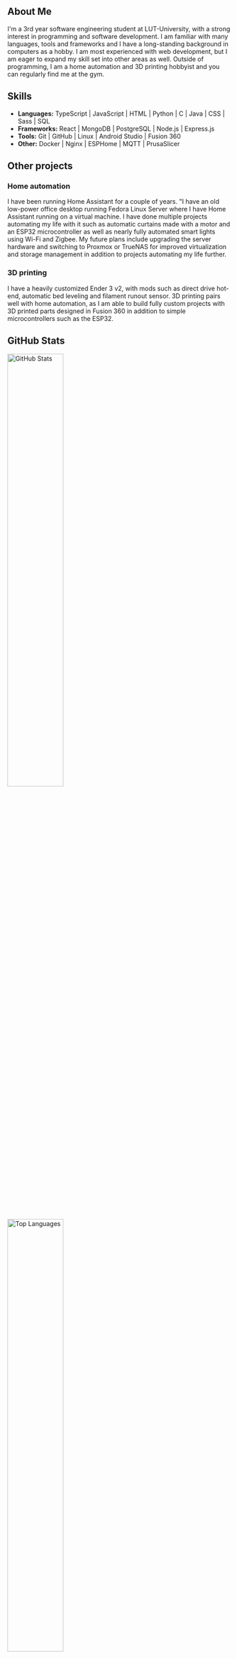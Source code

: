 ## About Me

I'm a 3rd year software engineering student at LUT-University, with a strong interest in programming and software development. I am familiar with many languages, tools and frameworks and I have a long-standing background in computers as a hobby. I am most experienced with web development, but I am eager to expand my skill set into other areas as well. Outside of programming, I am a home automation and 3D printing hobbyist and you can regularly find me at the gym.

## Skills

- **Languages:** TypeScript | JavaScript | HTML | Python | C | Java | CSS | Sass | SQL
- **Frameworks:** React | MongoDB | PostgreSQL | Node.js | Express.js
- **Tools:** Git | GitHub | Linux | Android Studio | Fusion 360
- **Other:** Docker | Nginx | ESPHome | MQTT | PrusaSlicer

## Other projects

### Home automation
I have been running Home Assistant for a couple of years. "I have an old low-power office desktop running Fedora Linux Server where I have Home Assistant running on a virtual machine. I have done multiple projects automating my life with it such as automatic curtains made with a motor and an ESP32 microcontroller as well as nearly fully automated smart lights using Wi-Fi and Zigbee. My future plans include upgrading the server hardware and switching to Proxmox or TrueNAS for improved virtualization and storage management in addition to projects automating my life further.

### 3D printing
I have a heavily customized Ender 3 v2, with mods such as direct drive hot-end, automatic bed leveling and filament runout sensor. 3D printing pairs well with home automation, as I am able to build fully custom projects with 3D printed parts designed in Fusion 360 in addition to simple microcontrollers such as the ESP32.

## GitHub Stats
<p>
  <img src="https://github-readme-stats.vercel.app/api?username=RoniSeppala&show_icons=true&theme=radical" alt="GitHub Stats" width="50%"/>
  <br />
  <img src="https://github-readme-stats.vercel.app/api/top-langs/?username=RoniSeppala&layout=compact&theme=radical" alt="Top Languages" width="50%"/>
</p>

## Contact
[<img src="https://upload.wikimedia.org/wikipedia/commons/8/81/LinkedIn_icon.svg" width="25px" alt="LinkedIn">](https://www.linkedin.com/in/roni-seppala)  [www.linkedin.com/in/roni-seppala/](https://www.linkedin.com/in/roni-seppala/)

[<img src="https://www.svgrepo.com/show/400199/email.svg" width="25px" alt="Email">](mailto:roni.o.seppala@gmail.com)  [roni.o.seppala@gmail.com](mailto:roni.o.seppala@gmail.com)
